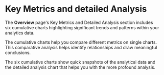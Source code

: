# Key Metrics and detailed Analysis

The **Overview** page's Key Metrics and Detailed Analysis section includes six cumulative charts highlighting significant trends and patterns within your analytics data.

The cumulative charts help you compare different metrics on single charts. This comparative analysis helps identify relationships and draw meaningful conclusions.

The six cumulative charts show quick snapshots of the analytical data and the detailed analysis chart that helps you with the more profound analysis.
